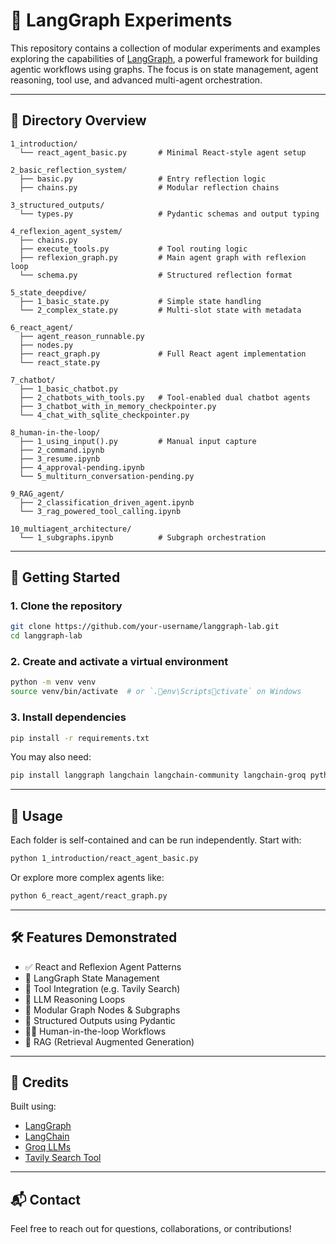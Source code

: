 # 🧠 LangGraph Experiments

This repository contains a collection of modular experiments and examples exploring the capabilities of [LangGraph](https://docs.langchain.com/langgraph/), a powerful framework for building agentic workflows using graphs. The focus is on state management, agent reasoning, tool use, and advanced multi-agent orchestration.

---

## 📁 Directory Overview

```
1_introduction/
  └── react_agent_basic.py       # Minimal React-style agent setup

2_basic_reflection_system/
  ├── basic.py                   # Entry reflection logic
  ├── chains.py                  # Modular reflection chains

3_structured_outputs/
  └── types.py                   # Pydantic schemas and output typing

4_reflexion_agent_system/
  ├── chains.py
  ├── execute_tools.py           # Tool routing logic
  ├── reflexion_graph.py         # Main agent graph with reflexion loop
  └── schema.py                  # Structured reflection format

5_state_deepdive/
  ├── 1_basic_state.py           # Simple state handling
  └── 2_complex_state.py         # Multi-slot state with metadata

6_react_agent/
  ├── agent_reason_runnable.py
  ├── nodes.py
  ├── react_graph.py             # Full React agent implementation
  └── react_state.py

7_chatbot/
  ├── 1_basic_chatbot.py
  ├── 2_chatbots_with_tools.py   # Tool-enabled dual chatbot agents
  ├── 3_chatbot_with_in_memory_checkpointer.py
  └── 4_chat_with_sqlite_checkpointer.py

8_human-in-the-loop/
  ├── 1_using_input().py         # Manual input capture
  ├── 2_command.ipynb
  ├── 3_resume.ipynb
  ├── 4_approval-pending.ipynb
  └── 5_multiturn_conversation-pending.py

9_RAG_agent/
  ├── 2_classification_driven_agent.ipynb
  └── 3_rag_powered_tool_calling.ipynb

10_multiagent_architecture/
  └── 1_subgraphs.ipynb          # Subgraph orchestration
```

---

## 🚀 Getting Started

### 1. Clone the repository

```bash
git clone https://github.com/your-username/langgraph-lab.git
cd langgraph-lab
```

### 2. Create and activate a virtual environment

```bash
python -m venv venv
source venv/bin/activate  # or `.env\Scriptsctivate` on Windows
```

### 3. Install dependencies

```bash
pip install -r requirements.txt
```

You may also need:

```bash
pip install langgraph langchain langchain-community langchain-groq python-dotenv
```

---

## 🧪 Usage

Each folder is self-contained and can be run independently. Start with:

```bash
python 1_introduction/react_agent_basic.py
```

Or explore more complex agents like:

```bash
python 6_react_agent/react_graph.py
```

---

## 🛠️ Features Demonstrated

- ✅ React and Reflexion Agent Patterns
- 🔄 LangGraph State Management
- 🧰 Tool Integration (e.g. Tavily Search)
- 🧠 LLM Reasoning Loops
- 🧱 Modular Graph Nodes & Subgraphs
- 🧾 Structured Outputs using Pydantic
- 🧑‍🏫 Human-in-the-loop Workflows
- 🔎 RAG (Retrieval Augmented Generation)

---

## 🧠 Credits

Built using:
- [LangGraph](https://docs.langchain.com/langgraph/)
- [LangChain](https://www.langchain.com/)
- [Groq LLMs](https://groq.com/)
- [Tavily Search Tool](https://www.tavily.com/)

---

## 📬 Contact

Feel free to reach out for questions, collaborations, or contributions!